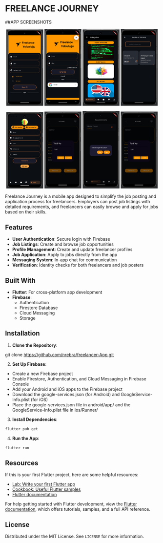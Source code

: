# FREELANCE JOURNEY

##APP SCREENSHOTS
<p align="center">
  <img src="https://github.com/nrebra/freelancer-App/blob/main/freelance2/assets/signin_screen.png" width="24%" />
  <img src="https://github.com/nrebra/freelancer-App/blob/main/freelance2/assets/login_screen.png" width="24%" />
  <img src="https://github.com/nrebra/freelancer-App/blob/main/freelance2/assets/categories_screen.png" width="24%" />
  <img src="https://github.com/nrebra/freelancer-App/blob/main/freelance2/assets/categories_details_screen.png" width="24%" />
</p>

<p align="center">
  <img src="https://github.com/nrebra/freelancer-App/blob/main/freelance2/assets/account_page.png" width="24%" />
  <img src="https://github.com/nrebra/freelancer-App/blob/main/freelance2/assets/offer_screen.png" width="24%" />
  <img src="https://github.com/nrebra/freelancer-App/blob/main/freelance2/assets/delete_favorites_screen.png" width="24%" />
  <img src="https://github.com/nrebra/freelancer-App/blob/main/freelance2/assets/offer_screen.png" width="24%" />
</p>




Freelance Journey is a mobile app designed to simplify the job posting and application process for freelancers. Employers can post job listings with detailed requirements, and freelancers can easily browse and apply for jobs based on their skills.

## Features

* **User Authentication**: Secure login with Firebase
* **Job Listings**: Create and browse job opportunities
* **Profile Management**: Create and update freelancer profiles
* **Job Application**: Apply to jobs directly from the app
* **Messaging System**: In-app chat for communication
* **Verification**: Identity checks for both freelancers and job posters

## Built With

* **Flutter**: For cross-platform app development
* **Firebase**:
  * Authentication
  * Firestore Database
  * Cloud Messaging
  * Storage

## Installation

1. **Clone the Repository**:

git clone https://github.com/nrebra/freelancer-App.git


2. **Set Up Firebase**:
* Create a new Firebase project
* Enable Firestore, Authentication, and Cloud Messaging in Firebase Console
* Add your Android and iOS apps to the Firebase project
* Download the google-services.json (for Android) and GoogleService-Info.plist (for iOS)
* Place the google-services.json file in android/app/ and the GoogleService-Info.plist file in ios/Runner/

3. **Install Dependencies**:
```bash
flutter pub get
```

4. **Run the App**:
```bash
flutter run
```

## Resources

If this is your first Flutter project, here are some helpful resources:

* [Lab: Write your first Flutter app](https://docs.flutter.dev/get-started/codelab)
* [Cookbook: Useful Flutter samples](https://docs.flutter.dev/cookbook)
* [Flutter documentation](https://docs.flutter.dev/)

For help getting started with Flutter development, view the [Flutter documentation](https://docs.flutter.dev/), which offers tutorials, samples, and a full API reference.

## License

Distributed under the MIT License. See `LICENSE` for more information.
